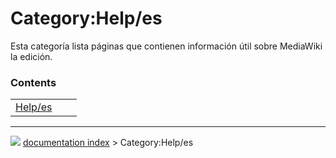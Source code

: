 # Category:Help/es
Esta categoría lista páginas que contienen información útil sobre MediaWiki la edición.

### Contents

|     |     |     |
| --- | --- | --- |
| [Help/es](Help/es.md) |



---
![](images/Right_arrow.png) [documentation index](../README.md) > Category:Help/es
